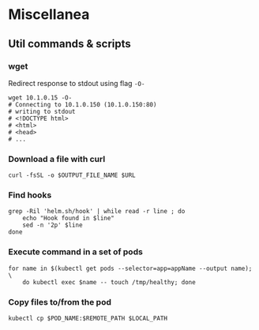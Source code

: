 # Miscellanea

## Util commands & scripts

### wget

Redirect response to stdout using flag `-O-`

```shell
wget 10.1.0.15 -O-
# Connecting to 10.1.0.150 (10.1.0.150:80)
# writing to stdout
# <!DOCTYPE html>
# <html>
# <head>
# ...
```

### Download a file with curl

```shell
curl -fsSL -o $OUTPUT_FILE_NAME $URL
```

### Find hooks

```shell
grep -Ril 'helm.sh/hook' | while read -r line ; do
    echo "Hook found in $line"
    sed -n '2p' $line   
done
```

### Execute command in a set of pods

```shell
for name in $(kubectl get pods --selector=app=appName --output name); \
    do kubectl exec $name -- touch /tmp/healthy; done
```

### Copy files to/from the pod

```shell
kubectl cp $POD_NAME:$REMOTE_PATH $LOCAL_PATH
```
